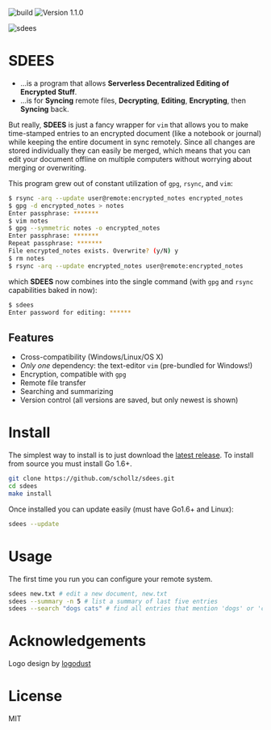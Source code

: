![build](https://img.shields.io/badge/build-passing-brightgreen.svg) ![Version 1.1.0](https://img.shields.io/badge/version-1.1.0-brightgreen.svg?version=flat-square)

![sdees](http://i.imgur.com/I6EzEDH.jpg)

# SDEES

- ...is a program that allows **Serverless Decentralized Editing of Encrypted Stuff**.
- ...is for **Syncing** remote files, **Decrypting**, **Editing**, **Encrypting**, then **Syncing** back.

But really, **SDEES** is just a fancy wrapper for `vim` that allows you to make time-stamped entries to an encrypted document (like a notebook or journal) while keeping the entire document in sync remotely. Since all changes are stored individually they can easily be merged, which means that you can edit your document offline on multiple computers without worrying about merging or overwriting.

This program grew out of constant utilization of `gpg`, `rsync`, and `vim`:

```bash
$ rsync -arq --update user@remote:encrypted_notes encrypted_notes
$ gpg -d encrypted_notes > notes
Enter passphrase: *******
$ vim notes
$ gpg --symmetric notes -o encrypted_notes
Enter passphrase: *******
Repeat passphrase: *******
File encrypted_notes exists. Overwrite? (y/N) y
$ rm notes
$ rsync -arq --update encrypted_notes user@remote:encrypted_notes
```

which **SDEES** now combines into the single command (with `gpg` and `rsync` capabilities baked in now):

```bash
$ sdees
Enter password for editing: ******
```

## Features

- Cross-compatibility (Windows/Linux/OS X)
- _Only one_ dependency: the text-editor `vim` (pre-bundled for Windows!)
- Encryption, compatible with `gpg`
- Remote file transfer
- Searching and summarizing
- Version control (all versions are saved, but only newest is shown)

# Install

The simplest way to install is to just download the [latest release](https://github.com/schollz/sdees/releases/latest). To install from source you must install Go 1.6+.

```bash
git clone https://github.com/schollz/sdees.git
cd sdees
make install
```

Once installed you can update easily (must have Go1.6+ and Linux):

```bash
sdees --update
```

# Usage

The first time you run you can configure your remote system.

```bash
sdees new.txt # edit a new document, new.txt
sdees --summary -n 5 # list a summary of last five entries
sdees --search "dogs cats" # find all entries that mention 'dogs' or 'cats'`
```

# Acknowledgements

Logo design by [logodust](http://logodust.com)

# License

MIT
